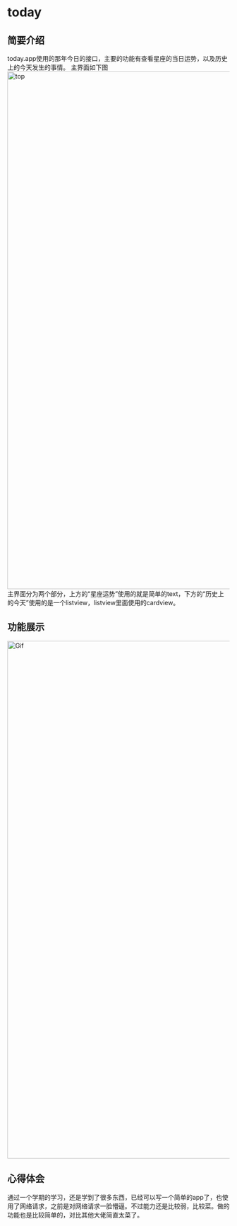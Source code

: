 # today
## 简要介绍
   today.app使用的那年今日的接口，主要的功能有查看星座的当日运势，以及历史上的今天发生的事情。
   主界面如下图
   <img src="https://raw.githubusercontent.com/hdh25490/today/main/top.jpg" width="540" height="1170" alt="top"/><br/>
   主界面分为两个部分，上方的“星座运势”使用的就是简单的text，下方的“历史上的今天”使用的是一个listview，listview里面使用的cardview。
## 功能展示
   <img src="https://github.com/hdh25490/today/blob/main/today%EF%BC%88%E5%8A%A8%E6%80%81%EF%BC%89.gif" width="540" height="1170" alt="Gif"/><br/>
## 心得体会
   通过一个学期的学习，还是学到了很多东西，已经可以写一个简单的app了，也使用了网络请求，之前是对网络请求一脸懵逼。不过能力还是比较弱，比较菜。做的功能也是比较简单的，对比其他大佬简直太菜了。
